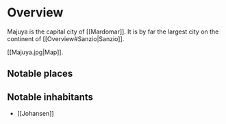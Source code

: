 # Overview

Majuya is the capital city of [[Mardomar]]. It is by far the largest city on the continent of [[Overview#Sanzio|Sanzio]].

[[Majuya.jpg|Map]].

## Notable places


## Notable inhabitants
- [[Johansen]]